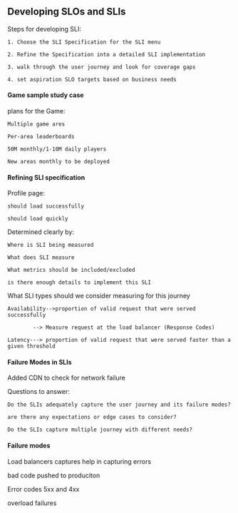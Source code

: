 
## Developing SLOs and SLIs

Steps for developing SLI:

    1. Choose the SLI Specification for the SLI menu

    2. Refine the Specification into a detailed SLI implementation

    3. walk through the user journey and look for coverage gaps
    
    4. set aspiration SLO targets based on business needs

#### Game sample study case

plans for the Game:

    Multiple game ares

    Per-area leaderboards

    50M monthly/1-10M daily players

    New areas monthly to be deployed

#### Refining SLI specification

Profile page:

    should load successfully

    should load quickly

Determined clearly by:

    Where is SLI being measured

    What does SLI measure

    What metrics should be included/excluded

    is there enough details to implement this SLI

What SLI types should we consider measuring for this journey

    Availability-->proportion of valid request that were served successfully

            --> Measure request at the load balancer (Response Codes)

    Latency---> proportion of valid request that were served faster than a given threshold



#### Failure Modes in SLIs

Added CDN to check for network failure

Questions to answer:

    Do the SLIs adequately capture the user journey and its failure modes?

    are there any expectations or edge cases to consider?

    Do the SLIs capture multiple journey with different needs?

#### Failure modes

Load balancers captures help in capturing errors

bad code pushed to produciton

Error codes 5xx and 4xx

overload failures
